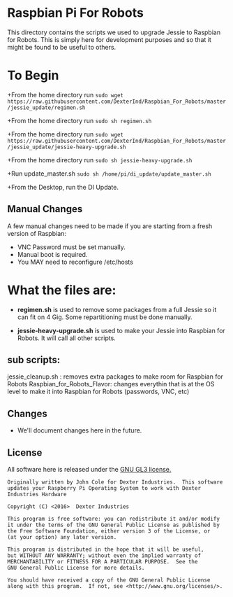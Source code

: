 # Raspbian Pi For Robots

This directory contains the scripts we used to upgrade Jessie to Raspbian for Robots.  This is simply here for development purposes and so that it might be found to be useful to others.

# To Begin
+From the home directory run `sudo wget https://raw.githubusercontent.com/DexterInd/Raspbian_For_Robots/master/jessie_update/regimen.sh`

+From the home directory run `sudo sh regimen.sh`

+From the home directory run `sudo wget https://raw.githubusercontent.com/DexterInd/Raspbian_For_Robots/master/jessie_update/jessie-heavy-upgrade.sh`

+From the home directory run `sudo sh jessie-heavy-upgrade.sh`

+Run update_master.sh `sudo sh /home/pi/di_update/update_master.sh`

+From the Desktop, run the DI Update.

## Manual Changes
A few manual changes need to be made if you are starting from a fresh version of Raspbian:
- VNC Password must be set manually.
- Manual boot is required.
- You MAY need to reconfigure /etc/hosts

# What the files are:
+ **regimen.sh** is used to remove some packages from a full Jessie so it can fit on 4 Gig. Some repartitioning must be done manually.

+ **jessie-heavy-upgrade.sh** is used to make your Jessie into Raspbian for Robots. It will call all other scripts.

## sub scripts:
jessie_cleanup.sh : removes extra packages to make room for Raspbian for Robots
Raspbian_for_Robots_Flavor: changes everythin that is at the OS level to make it into Raspbian for Robots (passwords, VNC, etc)


## Changes 
* We'll document changes here in the future.

## License
All software here is released under the [GNU GL3 license.](http://www.gnu.org/licenses/gpl-3.0.txt)


    Originally written by John Cole for Dexter Industries.  This software updates your Raspberry Pi Operating System to work with Dexter Industries Hardware
    
    Copyright (C) <2016>  Dexter Industries

    This program is free software: you can redistribute it and/or modify
    it under the terms of the GNU General Public License as published by
    the Free Software Foundation, either version 3 of the License, or
    (at your option) any later version.

    This program is distributed in the hope that it will be useful,
    but WITHOUT ANY WARRANTY; without even the implied warranty of
    MERCHANTABILITY or FITNESS FOR A PARTICULAR PURPOSE.  See the
    GNU General Public License for more details.

    You should have received a copy of the GNU General Public License
    along with this program.  If not, see <http://www.gnu.org/licenses/>.



